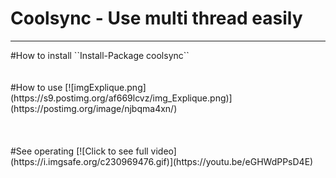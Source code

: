 # Coolsync - Use multi thread easily 
<hr/>
#How to install
``Install-Package coolsync``
<br/>
<br/>
<br/>
#How to use
[![imgExplique.png](https://s9.postimg.org/af669lcvz/img_Explique.png)](https://postimg.org/image/njbqma4xn/)
<br/>
<br/>
<br/>
<br/>
#See operating
[![Click to see full video](https://i.imgsafe.org/c230969476.gif)](https://youtu.be/eGHWdPPsD4E)
